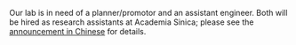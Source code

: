 Our lab is in need of a planner/promotor and an assistant engineer. Both will be hired as research assistants at Academia Sinica; please see the [announcement in Chinese](/zh-tw/news/230310_2/) for details.

